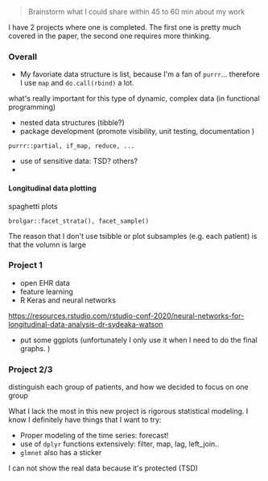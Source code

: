 > Brainstorm what I could share within 45 to 60 min about my work 

I have 2 projects where one is completed. The first one is pretty much covered in the paper, the second one requires more thinking. 

### Overall 

- My favoriate data structure is list, because I'm a fan of `purrr`... therefore I use `map` and `do.call(rbind)` a lot. 

what's really important for this type of dynamic, complex data (in functional programming)

- nested data structures (tibble?)
- package development (promote visibility, unit testing, documentation )

`purrr::partial, if_map, reduce, ...` 

- use of sensitive data: TSD? others? 
- 

#### Longitudinal data plotting

spaghetti plots 

`brolgar::facet_strata(), facet_sample()`

The reason that I don't use tsibble or plot subsamples (e.g. each patient) is that the volumn is large 





### Project 1 

- open EHR data
- feature learning 
- R Keras and neural networks

https://resources.rstudio.com/rstudio-conf-2020/neural-networks-for-longitudinal-data-analysis-dr-sydeaka-watson

- put some ggplots (unfortunately I only use it when I need to do the final graphs. )



### Project 2/3

distinguish each group of patients, and how we decided to focus on one group  

What I lack the most in this new project is rigorous statistical modeling. I know I definitely have things that I want to try: 

- Proper modeling of the time series: forecast! 
- use of `dplyr` functions extensively: filter, map, lag, left_join.. 
- `glmnet` also has a sticker



I can not show the real data because it's protected (TSD)